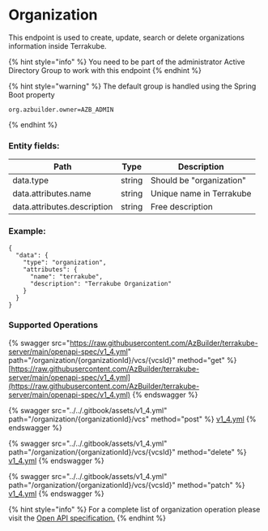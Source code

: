 # Organization

This endpoint is used to create, update, search or delete organizations information inside Terrakube.

{% hint style="info" %}
You need to be part of the administrator Active Directory Group to work with this endpoint
{% endhint %}

{% hint style="warning" %}
The default group is handled using the Spring Boot property 

```
org.azbuilder.owner=AZB_ADMIN
```
{% endhint %}

### Entity fields:

| Path                        | Type   | Description              |
| --------------------------- | ------ | ------------------------ |
| data.type                   | string | Should be "organization" |
| data.attributes.name        | string | Unique name in Terrakube |
| data.attributes.description | string | Free description         |

### Example:

```
{
  "data": {
    "type": "organization",
    "attributes": {
      "name": "terrakube",
      "description": "Terrakube Organization"
    }
  }
}
```

### Supported Operations

{% swagger src="https://raw.githubusercontent.com/AzBuilder/terrakube-server/main/openapi-spec/v1_4.yml" path="/organization/{organizationId}/vcs/{vcsId}" method="get" %}
[https://raw.githubusercontent.com/AzBuilder/terrakube-server/main/openapi-spec/v1_4.yml](https://raw.githubusercontent.com/AzBuilder/terrakube-server/main/openapi-spec/v1_4.yml)
{% endswagger %}

{% swagger src="../../.gitbook/assets/v1_4.yml" path="/organization/{organizationId}/vcs" method="post" %}
[v1_4.yml](../../.gitbook/assets/v1_4.yml)
{% endswagger %}

{% swagger src="../../.gitbook/assets/v1_4.yml" path="/organization/{organizationId}/vcs/{vcsId}" method="delete" %}
[v1_4.yml](../../.gitbook/assets/v1_4.yml)
{% endswagger %}

{% swagger src="../../.gitbook/assets/v1_4.yml" path="/organization/{organizationId}/vcs/{vcsId}" method="patch" %}
[v1_4.yml](../../.gitbook/assets/v1_4.yml)
{% endswagger %}

{% hint style="info" %}
For a complete list of organization operation please visit the [Open API specification.](https://editor.swagger.io/?url=https://raw.githubusercontent.com/AzBuilder/terrakube-server/main/openapi-spec/v1\_4.yml)
{% endhint %}

##
